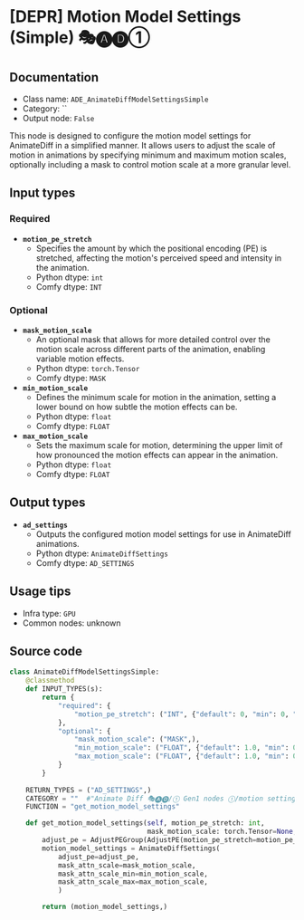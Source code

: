 # [DEPR] Motion Model Settings (Simple) 🎭🅐🅓①
## Documentation
- Class name: `ADE_AnimateDiffModelSettingsSimple`
- Category: ``
- Output node: `False`

This node is designed to configure the motion model settings for AnimateDiff in a simplified manner. It allows users to adjust the scale of motion in animations by specifying minimum and maximum motion scales, optionally including a mask to control motion scale at a more granular level.
## Input types
### Required
- **`motion_pe_stretch`**
    - Specifies the amount by which the positional encoding (PE) is stretched, affecting the motion's perceived speed and intensity in the animation.
    - Python dtype: `int`
    - Comfy dtype: `INT`
### Optional
- **`mask_motion_scale`**
    - An optional mask that allows for more detailed control over the motion scale across different parts of the animation, enabling variable motion effects.
    - Python dtype: `torch.Tensor`
    - Comfy dtype: `MASK`
- **`min_motion_scale`**
    - Defines the minimum scale for motion in the animation, setting a lower bound on how subtle the motion effects can be.
    - Python dtype: `float`
    - Comfy dtype: `FLOAT`
- **`max_motion_scale`**
    - Sets the maximum scale for motion, determining the upper limit of how pronounced the motion effects can appear in the animation.
    - Python dtype: `float`
    - Comfy dtype: `FLOAT`
## Output types
- **`ad_settings`**
    - Outputs the configured motion model settings for use in AnimateDiff animations.
    - Python dtype: `AnimateDiffSettings`
    - Comfy dtype: `AD_SETTINGS`
## Usage tips
- Infra type: `GPU`
- Common nodes: unknown


## Source code
```python
class AnimateDiffModelSettingsSimple:
    @classmethod
    def INPUT_TYPES(s):
        return {
            "required": {
                "motion_pe_stretch": ("INT", {"default": 0, "min": 0, "step": 1}),
            },
            "optional": {
                "mask_motion_scale": ("MASK",),
                "min_motion_scale": ("FLOAT", {"default": 1.0, "min": 0.0, "step": 0.001}),
                "max_motion_scale": ("FLOAT", {"default": 1.0, "min": 0.0, "step": 0.001}),
            }
        }
    
    RETURN_TYPES = ("AD_SETTINGS",)
    CATEGORY = ""  #"Animate Diff 🎭🅐🅓/① Gen1 nodes ①/motion settings/experimental"
    FUNCTION = "get_motion_model_settings"

    def get_motion_model_settings(self, motion_pe_stretch: int,
                                  mask_motion_scale: torch.Tensor=None, min_motion_scale: float=1.0, max_motion_scale: float=1.0):
        adjust_pe = AdjustPEGroup(AdjustPE(motion_pe_stretch=motion_pe_stretch))
        motion_model_settings = AnimateDiffSettings(
            adjust_pe=adjust_pe,
            mask_attn_scale=mask_motion_scale,
            mask_attn_scale_min=min_motion_scale,
            mask_attn_scale_max=max_motion_scale,
            )

        return (motion_model_settings,)

```
